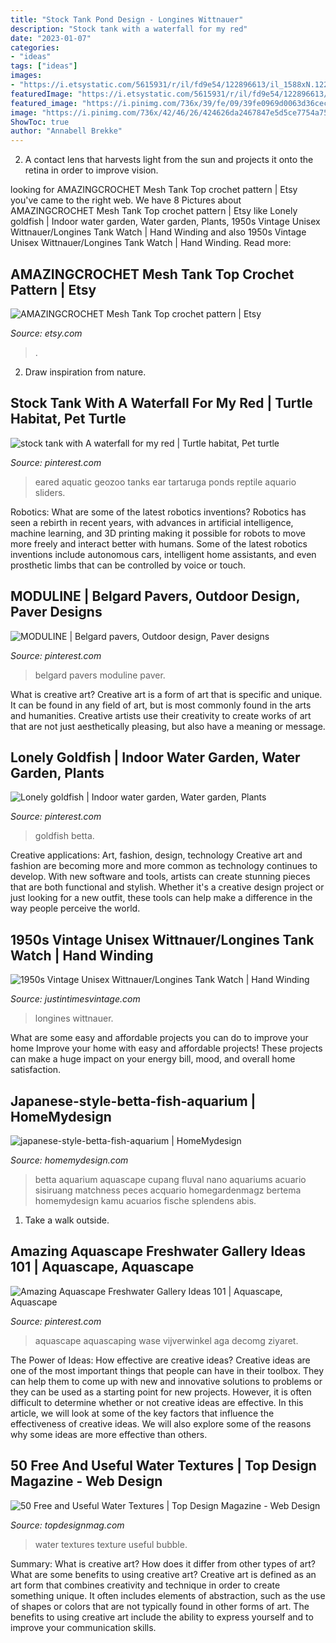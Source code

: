 ```yaml
---
title: "Stock Tank Pond Design - Longines Wittnauer"
description: "Stock tank with a waterfall for my red"
date: "2023-01-07"
categories:
- "ideas"
tags: ["ideas"]
images:
- "https://i.etsystatic.com/5615931/r/il/fd9e54/122896613/il_1588xN.122896613.jpg"
featuredImage: "https://i.etsystatic.com/5615931/r/il/fd9e54/122896613/il_1588xN.122896613.jpg"
featured_image: "https://i.pinimg.com/736x/39/fe/09/39fe0969d0063d36cecec55b83ff11f8--fish-in-a-bowl-betta-fish.jpg"
image: "https://i.pinimg.com/736x/42/46/26/424626da2467847e5d5ce7754a75357c.jpg"
ShowToc: true
author: "Annabell Brekke"
---
```



2. A contact lens that harvests light from the sun and projects it onto the retina in order to improve vision.

	

		
looking for AMAZINGCROCHET Mesh Tank Top crochet pattern | Etsy you've came to the right web. We have 8 Pictures about AMAZINGCROCHET Mesh Tank Top crochet pattern | Etsy like Lonely goldfish | Indoor water garden, Water garden, Plants, 1950s Vintage Unisex Wittnauer/Longines Tank Watch | Hand Winding and also 1950s Vintage Unisex Wittnauer/Longines Tank Watch | Hand Winding. Read more:
		
    
## AMAZINGCROCHET Mesh Tank Top Crochet Pattern | Etsy

<img loading=lazy src="https://i.etsystatic.com/5615931/r/il/fd9e54/122896613/il_1588xN.122896613.jpg" onerror="this.onerror=null;this.src='https://tse4.mm.bing.net/th?id=OIP.Jn7gMatHqpj67Xt29b8r0AHaKZ&amp;pid=15.1';" alt="AMAZINGCROCHET Mesh Tank Top crochet pattern | Etsy">

_Source: etsy.com_

>. 

	

2. Draw inspiration from nature.

    
## Stock Tank With A Waterfall For My Red | Turtle Habitat, Pet Turtle

<img loading=lazy src="https://i.pinimg.com/736x/0b/01/2f/0b012f0dc14ecbf96ff3878da3806065.jpg" onerror="this.onerror=null;this.src='https://tse4.mm.bing.net/th?id=OIP.t4SjLum9Okl75Rj3Nb7uZAHaJ3&amp;pid=15.1';" alt="stock tank with A waterfall for my red | Turtle habitat, Pet turtle">

_Source: pinterest.com_

>eared aquatic geozoo tanks ear tartaruga ponds reptile aquario sliders. 

	

Robotics: What are some of the latest robotics inventions?
Robotics has seen a rebirth in recent years, with advances in artificial intelligence, machine learning, and 3D printing making it possible for robots to move more freely and interact better with humans. Some of the latest robotics inventions include autonomous cars, intelligent home assistants, and even prosthetic limbs that can be controlled by voice or touch.

    
## MODULINE | Belgard Pavers, Outdoor Design, Paver Designs

<img loading=lazy src="https://i.pinimg.com/736x/42/46/26/424626da2467847e5d5ce7754a75357c.jpg" onerror="this.onerror=null;this.src='https://tse4.mm.bing.net/th?id=OIP.lNBXEcK-MxCobRV4wILSzQHaLH&amp;pid=15.1';" alt="MODULINE | Belgard pavers, Outdoor design, Paver designs">

_Source: pinterest.com_

>belgard pavers moduline paver. 

	

What is creative art?
Creative art is a form of art that is specific and unique. It can be found in any field of art, but is most commonly found in the arts and humanities. Creative artists use their creativity to create works of art that are not just aesthetically pleasing, but also have a meaning or message.

    
## Lonely Goldfish | Indoor Water Garden, Water Garden, Plants

<img loading=lazy src="https://i.pinimg.com/736x/39/fe/09/39fe0969d0063d36cecec55b83ff11f8--fish-in-a-bowl-betta-fish.jpg" onerror="this.onerror=null;this.src='https://tse3.mm.bing.net/th?id=OIP.qGlV2iyR6WWpax82uq-hMwHaJ3&amp;pid=15.1';" alt="Lonely goldfish | Indoor water garden, Water garden, Plants">

_Source: pinterest.com_

>goldfish betta. 

	

Creative applications: Art, fashion, design, technology
Creative art and fashion are becoming more and more common as technology continues to develop. With new software and tools, artists can create stunning pieces that are both functional and stylish. Whether it's a creative design project or just looking for a new outfit, these tools can help make a difference in the way people perceive the world.

    
## 1950s Vintage Unisex Wittnauer/Longines Tank Watch | Hand Winding

<img loading=lazy src="https://i.etsystatic.com/17752328/r/il/8abe47/2540487734/il_fullxfull.2540487734_17fs.jpg" onerror="this.onerror=null;this.src='https://tse1.mm.bing.net/th?id=OIP.Jg16BQ8e8MoRePIOyShuhQHaF7&amp;pid=15.1';" alt="1950s Vintage Unisex Wittnauer/Longines Tank Watch | Hand Winding">

_Source: justintimesvintage.com_

>longines wittnauer. 

	

What are some easy and affordable projects you can do to improve your home
Improve your home with easy and affordable projects! These projects can make a huge impact on your energy bill, mood, and overall home satisfaction.

    
## Japanese-style-betta-fish-aquarium | HomeMydesign

<img loading=lazy src="https://homemydesign.com/wp-content/uploads/2021/01/japanese-style-betta-fish-aquarium-188x300.jpg" onerror="this.onerror=null;this.src='https://tse3.mm.bing.net/th?id=OIP.Adfi843YHHBDTCeVPVK4UwAAAA&amp;pid=15.1';" alt="japanese-style-betta-fish-aquarium | HomeMydesign">

_Source: homemydesign.com_

>betta aquarium aquascape cupang fluval nano aquariums acuario sisiruang matchness peces acquario homegardenmagz bertema homemydesign kamu acuarios fische splendens abis. 

	

1. Take a walk outside.

    
## Amazing Aquascape Freshwater Gallery Ideas 101 | Aquascape, Aquascape

<img loading=lazy src="https://i.pinimg.com/736x/e1/40/5c/e1405c317ef1893391e6f347621e8136.jpg" onerror="this.onerror=null;this.src='https://tse3.mm.bing.net/th?id=OIP.TN3BJ0JN7_2a4hzV-8JlOwHaFj&amp;pid=15.1';" alt="Amazing Aquascape Freshwater Gallery Ideas 101 | Aquascape, Aquascape">

_Source: pinterest.com_

>aquascape aquascaping wase vijverwinkel aga decomg ziyaret. 

	

The Power of Ideas: How effective are creative ideas?
Creative ideas are one of the most important things that people can have in their toolbox. They can help them to come up with new and innovative solutions to problems or they can be used as a starting point for new projects. However, it is often difficult to determine whether or not creative ideas are effective. In this article, we will look at some of the key factors that influence the effectiveness of creative ideas. We will also explore some of the reasons why some ideas are more effective than others.

    
## 50 Free And Useful Water Textures | Top Design Magazine - Web Design

<img loading=lazy src="http://tutorialfreakz.com/wp-content/uploads/textures/Water-Texture-5.jpg" onerror="this.onerror=null;this.src='https://tse3.mm.bing.net/th?id=OIP.Yr9YGIod8TDgUfCimBMklQHaKv&amp;pid=15.1';" alt="50 Free and Useful Water Textures | Top Design Magazine - Web Design">

_Source: topdesignmag.com_

>water textures texture useful bubble. 

	

Summary: What is creative art? How does it differ from other types of art? What are some benefits to using creative art?
Creative art is defined as an art form that combines creativity and technique in order to create something unique. It often includes elements of abstraction, such as the use of shapes or colors that are not typically found in other forms of art. The benefits to using creative art include the ability to express yourself and to improve your communication skills.

